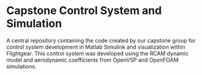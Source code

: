 # Capstone Control System and Simulation

A central repository containing the code created by our capstone group for control system development in Matlab Simulink and visualization within Flightgear. 
This control system was developed using the RCAM dynamic model and aerodynamic coefficients from OpenVSP and OpenFOAM simulations. 
